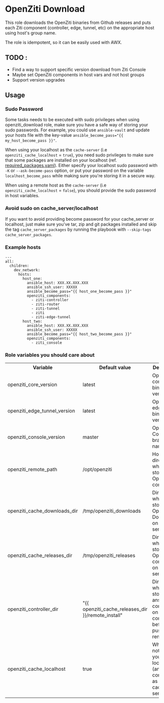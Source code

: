 # OpenZiti Download
This role downloads the OpenZiti binaries from Github releases and puts each Ziti component (controller, edge, tunnel, etc) on the appropriate host using host's group name.

The role is idempotent, so it can be easily used with AWX.

## TODO :
- Find a way to support specific version download from Ziti Console
- Maybe set OpenZiti components in host vars and not host groups
- Support version upgrades

## Usage

### Sudo Password
Some tasks needs to be executed with sudo privileges when using openziti_download role, make sure you have a safe way of storing your sudo passwords.
For example, you could use `ansible-vault` and update your hosts file with the key-value `ansible_become_pass="{{ my_host_become_pass }}"`.

When using your localhost as the `cache-server` (i.e `openziti_cache_localhost` = `true`), you need sudo privileges to make sure that some packages are installed on your localhost (ref. [required_packages.yaml](/community.openziti/roles/openziti_download/tasks/required_packages.yaml)).
Either specify your localhost sudo password with `-K` or `--ask-become-pass` option, or put your password on the variable `localhost_become_pass` while making sure you're storing it in a secure way.

When using a remote host as the `cache-server` (i.e `openziti_cache_localhost` = `false`), you should provide the sudo password in host variables.

### Avoid sudo on cache_server/localhost
If you want to avoid providing become password for your cache_server or localhost, just make sure you've tar, zip and git packages installed and skip the tag `cache_server_packages` by running the playbook with `--skip-tags cache_server_packages`.

### Example hosts
```
---
all:
  children:
    dev_network:
      hosts:
        host_one:
          ansible_host: XXX.XX.XXX.XXX
          ansible_ssh_user: XXXXX
          ansible_become_pass="{{ host_one_become_pass }}"
          openziti_components:
            - ziti-controller
            - ziti-router
            - ziti-tunnel
            - ziti
            - ziti-edge-tunnel
        host_two:
          ansible_host: XXX.XX.XXX.XXX
          ansible_ssh_user: XXXXX
          ansible_become_pass="{{ host_two_become_pass }}"
          openziti_components:
            - ziti_console
```
### Role variables you should care about

 <table>
  <tr>
    <th>Variable</th>
    <th>Default value</th>
    <th>Description</th>
  </tr>
  <tr>
    <td>openziti_core_version</td>
    <td>latest</td>
    <td>OpenZiti core binaries version </td>
  </tr>
  <tr>
    <td>openziti_edge_tunnel_version</td>
    <td>latest</td>
    <td>OpenZiti edge tunnel binaries version </td>
  </tr>
  <tr>
    <td>openziti_console_version</td>
    <td>master</td>
    <td>OpenZiti Console branch name</td>
  </tr>
  <tr>
    <td>openziti_remote_path</td>
    <td>/opt/openziti</td>
    <td>Host's directory where to store OpenZiti components</td>
  </tr>
  <tr>
    <td>openziti_cache_downloads_dir</td>
    <td>/tmp/openziti_downloads</td>
    <td>Directory where to store OpenZiti Downloads on cache server</td>
  </tr>
  <tr>
    <td>openziti_cache_releases_dir</td>
    <td>/tmp/openziti_releases</td>
    <td>Directory where to store OpenZiti components on cache server</td>
  </tr>
  <tr>
    <td>openziti_controller_dir</td>
    <td>"{{ openziti_cache_releases_dir }}/remote_install"</td>
    <td>Directory where to store ansible components on ansible controller before pushing to remote</td>
  </tr>
  <tr>
    <td>openziti_cache_localhost</td>
    <td>true</td>
    <td>Whether or not to use your localhost (ansible controller) as the cache server</td>
  </tr>
</table> 


